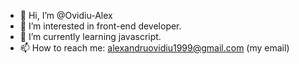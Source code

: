 - 👋 Hi, I’m @Ovidiu-Alex
- 👀 I’m interested in front-end developer.
- 🌱 I’m currently learning javascript.
- 📫 How to reach me: alexandruovidiu1999@gmail.com (my email)

<!---
OvidiuAl3x/OvidiuAl3x is a ✨ special ✨ repository because its `README.md` (this file) appears on your GitHub profile.
You can click the Preview link to take a look at your changes.
--->
